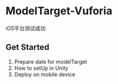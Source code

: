 # ModelTarget-Vuforia
iOS平台测试成功
## Get Started
1. Prepare date for modelTarget
2. How to setUp in Unity
3. Deploy on mobile device

